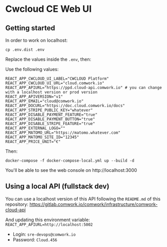 # Cwcloud CE Web UI

## Getting started

In order to work on localhost:

```shell
cp .env.dist .env
```

Replace the values inside the `.env`, then:

Use the following values:

```shell
REACT_APP_CWCLOUD_UI_LABEL="CWCLOUD Platform"
REACT_APP_CWCLOUD_UI_URL="cloud.comwork.io"
REACT_APP_APIURL="https://ppd.cloud-api.comwork.io" # you can change with a localhost version or prod version
REACT_APP_APIVERSION="v1"
REACT_APP_EMAIL="cloud@comwork.io"
REACT_APP_DOCURL="https://doc.cloud.comwork.io/docs"
REACT_APP_STRIPE_PUBLIC_KEY="whatever"
REACT_APP_DISABLE_PAYMENT_FEATURE="true"
REACT_APP_DISABLE_PAYMENT_BUTTON="true"
REACT_APP_DISABLE_STRIPE_FEATURE="true"
REACT_APP_EXTERNAL_LOGO=""
REACT_APP_MATOMO_URL="https://matomo.whatever.com"
REACT_APP_MATOMO_SITE_ID="12345"
REACT_APP_PRICE_UNIT="€"
```

Then:

```shell
docker-compose -f docker-compose-local.yml up --build -d
```

You'll be able to see the web console on http://localhost:3000

## Using a local API (fullstack dev)

You can use a localhost version of this API following the `README.md` of this repository: https://gitlab.comwork.io/comwork/infrastructure/comwork-cloud-api

And updating this environment variable: `REACT_APP_APIURL=http://localhost:5002`

* Login: `sre-devops@comwork.io`
* Password: `Cloud.456`
